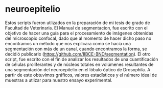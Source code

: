 # neuroepitelio
Estos scripts fueron utlizados en la preparación de mi tesis de grado de Facultad de Veterinaria. 
El Manual de segmentacion, fue escrito con el objetivo de hacer una guía para el procesamiento de imágenes obtenidas del microscopio confocal, dado que al momento de hacer dicho paso no encontramos un método que nos explicara como se hacía una segmentación con más de un canal, cuando encontramos la forma, se decidió publicarlo (https://github.com/IIBCE-BND/segmentation).
El otro script, fue escrito con el fin de analizar los resultados de una cuantificación de células proliferantes y de núcleos totales en volúmenes resultantes de una segmentación del neuroepitelio en el lóbulo óptico de Drosophila. A partir de este obtuvimos gráficos, valores estadísticos y el número ideal de muestras a utlizar para nuestro ensayo experimental.
